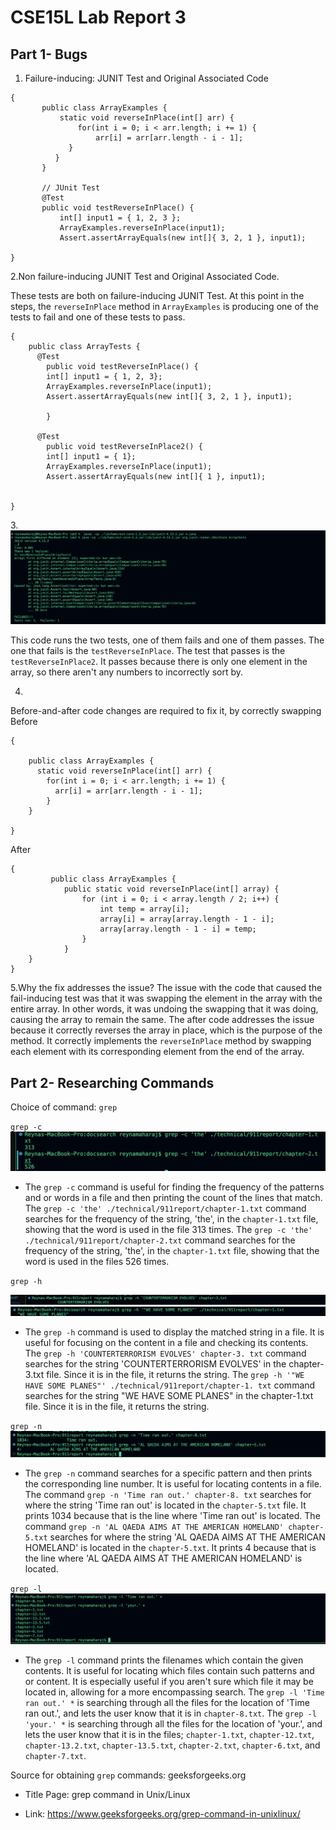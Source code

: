 # CSE15L Lab Report 3
## Part 1- Bugs



1. Failure-inducing: JUNIT Test and Original Associated Code
   
```
{
	   public class ArrayExamples {
	       static void reverseInPlace(int[] arr) {
	           for(int i = 0; i < arr.length; i += 1) {
	               arr[i] = arr[arr.length - i - 1];
	         }
	      }
	   }
	
	   // JUnit Test
	   @Test 
	   public void testReverseInPlace() {
	       int[] input1 = { 1, 2, 3 };
	       ArrayExamples.reverseInPlace(input1);
	       Assert.assertArrayEquals(new int[]{ 3, 2, 1 }, input1);
   
}
```



 
2.Non failure-inducing JUNIT Test and Original Associated Code.

These tests are both on failure-inducing JUNIT Test. At this point in the steps, the `reverseInPlace` method in `ArrayExamples` is producing one of the tests to fail and one of these tests to pass.
```
{
	public class ArrayTests {
	  @Test
		public void testReverseInPlace() {
	    int[] input1 = { 1, 2, 3};
	    ArrayExamples.reverseInPlace(input1);
	    Assert.assertArrayEquals(new int[]{ 3, 2, 1 }, input1);
	
		}
	
	  @Test
		public void testReverseInPlace2() {
	    int[] input1 = { 1};
	    ArrayExamples.reverseInPlace(input1);
	    Assert.assertArrayEquals(new int[]{ 1 }, input1);
	
	
}
```


3.![Image](onefailonepass.jpg)





This code runs the two tests, one of them fails and one of them passes. The one that fails is the `testReverseInPlace`. The test that passes is the `testReverseInPlace2`. It passes because there is only one element in the array, so there aren't any numbers to incorrectly sort by. 


4.
Before-and-after code changes are required to fix it, by correctly swapping
 Before

```
{

    public class ArrayExamples {
      static void reverseInPlace(int[] arr) {
        for(int i = 0; i < arr.length; i += 1) {
          arr[i] = arr[arr.length - i - 1];
        }
    }

}
```



After
```
{
         public class ArrayExamples {
            public static void reverseInPlace(int[] array) {
                for (int i = 0; i < array.length / 2; i++) {
                    int temp = array[i];
                    array[i] = array[array.length - 1 - i];
                    array[array.length - 1 - i] = temp;
                }
            }
    }
}
```





5.Why the fix addresses the issue?
The issue with the code that caused the fail-inducing test was that it was swapping the element in the array with the entire array. In other words, it was undoing the swapping that it was doing, causing the array to remain the same. The after code addresses the issue because it correctly reverses the array in place, which is the purpose of the method. It correctly implements the `reverseInPlace` method by swapping each element with its corresponding element from the end of the array. 










## Part 2- Researching Commands 
Choice of command: `grep` 


`grep -c`
![Image](thegrep.jpg)

- The `grep -c` command is useful for finding the frequency of the patterns and or words in a file and then printing the count of the lines that match. The `grep -c 'the' ./technical/911report/chapter-1.txt` command searches for the frequency of the string, 'the', in the `chapter-1.txt` file, showing that the word is used in the file 313 times. The `grep -c 'the' ./technical/911report/chapter-2.txt` command searches for the frequency of the string, 'the', in the `chapter-1.txt` file, showing that the word is used in the files 526 times. 





`grep -h` 

![Image](yasqueen.jpg)
![Image](yasqueen2.jpg)

- The `grep -h`  command is used to display the matched string in a file. It is useful for focusing on the content in a file and checking its contents. The `grep -h 'COUNTERTERRORISM EVOLVES' chapter-3. txt` command searches for the string 'COUNTERTERRORISM EVOLVES' in the chapter-3.txt file. Since it is in the file, it returns the string. The `grep -h '"WE HAVE SOME PLANES"' ./technical/911report/chapter-1. txt` command searches for the string "WE HAVE SOME PLANES" in the chapter-1.txt file. Since it is in the file, it returns the string.

  
`grep -n`
![Image](alqaeda.jpg)
- The `grep -n` command searches for a specific pattern and then prints the corresponding line number. It is useful for locating contents in a file. The command `grep -n 'Time ran out.' chapter-8. txt` searches for where the string 'Time ran out' is located in the `chapter-5.txt` file. It prints 1034 because that is the line where 'Time ran out' is located. The command `grep -n 'AL QAEDA AIMS AT THE AMERICAN HOMELAND' chapter-5.txt` searches for where the string 'AL QAEDA AIMS AT THE AMERICAN HOMELAND' is located in the `chapter-5.txt`. It prints 4 because that is the line where 'AL QAEDA AIMS AT THE AMERICAN HOMELAND' is located.

`grep -l`
![Image](sunshine.jpg)
- The `grep -l` command prints the filenames which contain the given contents. It is useful for locating which files contain such patterns and or content. It is especially useful if you aren't sure which file it may be located in, allowing for a more encompassing search. 
The `grep -l 'Time ran out.' *` is searching through all the files for the location of 'Time ran out.', and lets the user know that it is in `chapter-8.txt`. The `grep -l 'your.' *` is searching through all the files for the location of 'your.', and lets the user know that it is in the files; `chapter-1.txt`, `chapter-12.txt`,  `chapter-13.2.txt`, `chapter-13.5.txt`, `chapter-2.txt`, `chapter-6.txt`, and `chapter-7.txt`.

Source for obtaining `grep` commands: geeksforgeeks.org

- Title Page: grep command in Unix/Linux
 
- Link: https://www.geeksforgeeks.org/grep-command-in-unixlinux/
